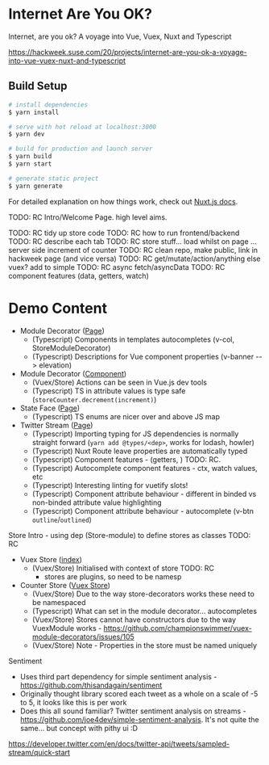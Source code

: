 # Internet Are You OK?
Internet, are you ok? A voyage into Vue, Vuex, Nuxt and Typescript

https://hackweek.suse.com/20/projects/internet-are-you-ok-a-voyage-into-vue-vuex-nuxt-and-typescript

## Build Setup

```bash
# install dependencies
$ yarn install

# serve with hot reload at localhost:3000
$ yarn dev

# build for production and launch server
$ yarn build
$ yarn start

# generate static project
$ yarn generate
```

For detailed explanation on how things work, check out [Nuxt.js docs](https://nuxtjs.org).

TODO: RC Intro/Welcome Page. high level aims.

TODO: RC tidy up store code
TODO: RC how to run frontend/backend
TODO: RC describe each tab
TODO: RC store stuff... load whilst on page ... server side increment of counter
TODO: RC clean repo, make public, link in hackweek page (and vice versa)
TODO: RC get/mutate/action/anything else vuex? add to simple 
TODO: RC async fetch/asyncData
TODO: RC component features (data, getters, watch)

# Demo Content
- Module Decorator ([Page](./pages/store-module-decorators-example.vue)) 
  - (Typescript) Components in templates autocompletes (v-col, StoreModuleDecorator)
  - (Typescript) Descriptions for Vue component properties (v-banner --> elevation)
- Module Decorator ([Component](./components/StoreModuleDecorator.vue)) 
  - (Vuex/Store) Actions can be seen in Vue.js dev tools
  - (Typescript) TS in attribute values is type safe (`storeCounter.decrement(increment)`)
- State Face ([Page](./pages/internet-state-face.vue)) 
  - (Typescript) TS enums are nicer over and above JS map 
- Twitter Stream ([Page](./pages/twitter-stream.vue)) 
  - (Typescript) Importing typing for JS dependencies is normally straight forward (`yarn add @types/<dep>`, works for lodash, howler)
  - (Typescript) Nuxt Route leave properties are automatically typed
  - (Typescript) Component features - (getters, ) TODO: RC. 
  - (Typescript) Autocomplete component features - ctx, watch values, etc
  - (Typescript) Interesting linting for vuetify slots!
  - (Typescript) Component attribute behaviour - different in binded vs non-binded attribute value highlighting
  - (Typescript) Component attribute behaviour - autocomplete (v-btn `outline`/`outlined`)

Store Intro - using dep (Store-module) to define stores as classes TODO: RC
- Vuex Store ([index]())
  - (Vuex/Store) Initialised with context of store TODO: RC
    - stores are plugins, so need to be namesp
- Counter Store ([Vuex Store](./store/counter.ts))
  - (Vuex/Store) Due to the way store-decorators works these need to be namespaced
  - (Typescript) What can set in the module decorator... autocompletes
  - (Vuex/Store) Stores cannot have constructors due to the way VuexModule works - https://github.com/championswimmer/vuex-module-decorators/issues/105
  - (Vuex/Store) Note - Properties in the store must be named uniquely



Sentiment
- Uses third part dependency for simple sentiment analysis - https://github.com/thisandagain/sentiment
- Originally thought library scored each tweet as a whole on a scale of -5 to 5, it looks like this is per work
- Does this all sound familiar? Twitter sentiment analysis on streams - https://github.com/joe4dev/simple-sentiment-analysis. It's not quite the same... but concept with pithy ui :D


https://developer.twitter.com/en/docs/twitter-api/tweets/sampled-stream/quick-start
